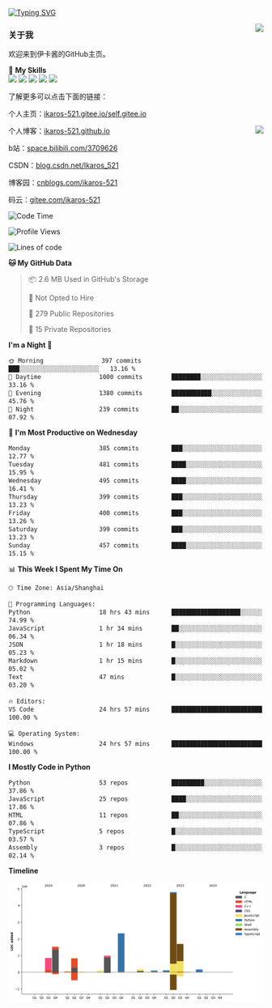 [![Typing SVG](https://readme-typing-svg.herokuapp.com?size=25&duration=2500&color=8C43EA&vCenter=true&width=200&height=40&lines=Hi+Welcome+%F0%9F%91%8B%F0%9F%8F%BB;I'm+Love丶伊卡洛斯)](https://git.io/typing-svg)

<a href="#">
  <img align="right" src="https://github-readme-stats.vercel.app/api?username=Ikaros-521&count_private=true&show_icons=true&bg_color=15,f2f7fd,E0EAFC" />
</a>

### 关于我

欢迎来到伊卡酱的GitHub主页。

🌟 **My Skills**  
![](https://img.shields.io/badge/-C-A8B9CC?style=flat-square&logo=C&logoColor=fff)
![](https://img.shields.io/badge/-Python-3776AB?style=flat-square&logo=Python&logoColor=fff)
![](https://img.shields.io/badge/-JavaScript-F7DF1E?style=flat-square&logo=JavaScript&logoColor=fff)
![](https://img.shields.io/badge/-C++-00599C?style=flat-square&logo=Cpp&logoColor=fff)
![](https://img.shields.io/badge/-Linux-000000?style=flat-square&logo=Linux&logoColor=fff)

了解更多可以点击下面的链接：  

个人主页：[ikaros-521.gitee.io/self.gitee.io](https://ikaros-521.gitee.io/self.gitee.io/)  

<img align='right' src="https://github.com/Ikaros-521/Ikaros-521/assets/40910637/3a5e50bc-91dc-4aa5-b7a0-8b27ad1c2b33" height="432">

个人博客：[ikaros-521.github.io](https://ikaros-521.github.io/)  

b站：[space.bilibili.com/3709626](https://space.bilibili.com/3709626)  

CSDN：[blog.csdn.net/Ikaros_521](https://blog.csdn.net/Ikaros_521)  

博客园：[cnblogs.com/ikaros-521](https://www.cnblogs.com/ikaros-521)  

码云：[gitee.com/ikaros-521](https://gitee.com/ikaros-521)  


<!--START_SECTION:waka-->
![Code Time](http://img.shields.io/badge/Code%20Time-1%2C161%20hrs%2059%20mins-blue)

![Profile Views](http://img.shields.io/badge/Profile%20Views-24-blue)

![Lines of code](https://img.shields.io/badge/From%20Hello%20World%20I%27ve%20Written-13.8%20million%20lines%20of%20code-blue)

**🐱 My GitHub Data** 

> 📦 2.6 MB Used in GitHub's Storage 
 > 
> 🚫 Not Opted to Hire
 > 
> 📜 279 Public Repositories 
 > 
> 🔑 15 Private Repositories 
 > 
**I'm a Night 🦉** 

```text
🌞 Morning                397 commits         ███░░░░░░░░░░░░░░░░░░░░░░   13.16 % 
🌆 Daytime                1000 commits        ████████░░░░░░░░░░░░░░░░░   33.16 % 
🌃 Evening                1380 commits        ███████████░░░░░░░░░░░░░░   45.76 % 
🌙 Night                  239 commits         ██░░░░░░░░░░░░░░░░░░░░░░░   07.92 % 
```
📅 **I'm Most Productive on Wednesday** 

```text
Monday                   385 commits         ███░░░░░░░░░░░░░░░░░░░░░░   12.77 % 
Tuesday                  481 commits         ████░░░░░░░░░░░░░░░░░░░░░   15.95 % 
Wednesday                495 commits         ████░░░░░░░░░░░░░░░░░░░░░   16.41 % 
Thursday                 399 commits         ███░░░░░░░░░░░░░░░░░░░░░░   13.23 % 
Friday                   400 commits         ███░░░░░░░░░░░░░░░░░░░░░░   13.26 % 
Saturday                 399 commits         ███░░░░░░░░░░░░░░░░░░░░░░   13.23 % 
Sunday                   457 commits         ████░░░░░░░░░░░░░░░░░░░░░   15.15 % 
```


📊 **This Week I Spent My Time On** 

```text
🕑︎ Time Zone: Asia/Shanghai

💬 Programming Languages: 
Python                   18 hrs 43 mins      ███████████████████░░░░░░   74.99 % 
JavaScript               1 hr 34 mins        ██░░░░░░░░░░░░░░░░░░░░░░░   06.34 % 
JSON                     1 hr 18 mins        █░░░░░░░░░░░░░░░░░░░░░░░░   05.23 % 
Markdown                 1 hr 15 mins        █░░░░░░░░░░░░░░░░░░░░░░░░   05.02 % 
Text                     47 mins             █░░░░░░░░░░░░░░░░░░░░░░░░   03.20 % 

🔥 Editors: 
VS Code                  24 hrs 57 mins      █████████████████████████   100.00 % 

💻 Operating System: 
Windows                  24 hrs 57 mins      █████████████████████████   100.00 % 
```

**I Mostly Code in Python** 

```text
Python                   53 repos            █████████░░░░░░░░░░░░░░░░   37.86 % 
JavaScript               25 repos            ████░░░░░░░░░░░░░░░░░░░░░   17.86 % 
HTML                     11 repos            ██░░░░░░░░░░░░░░░░░░░░░░░   07.86 % 
TypeScript               5 repos             █░░░░░░░░░░░░░░░░░░░░░░░░   03.57 % 
Assembly                 3 repos             █░░░░░░░░░░░░░░░░░░░░░░░░   02.14 % 
```



**Timeline**

![Lines of Code chart](https://raw.githubusercontent.com/Ikaros-521/Ikaros-521/main/assets/bar_graph.png)


<!--END_SECTION:waka-->


<!--
**Ikaros-521/Ikaros-521** is a ✨ _special_ ✨ repository because its `README.md` (this file) appears on your GitHub profile.

Here are some ideas to get you started:

- 🔭 I’m currently working on ...
- 🌱 I’m currently learning ...
- 👯 I’m looking to collaborate on ...
- 🤔 I’m looking for help with ...
- 💬 Ask me about ...
- 📫 How to reach me: ...
- 😄 Pronouns: ...
- ⚡ Fun fact: ...
-->
